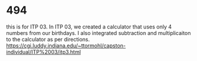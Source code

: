 # 494
this is for ITP 03.
In ITP 03, we created a calculator that uses only 4 numbers from our birthdays. I also integrated subtraction and multiplicaiton to the calculator as per directions.
https://cgi.luddy.indiana.edu/~ttormohl/capston-individual/ITP%2003/itp3.html